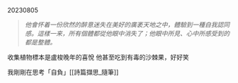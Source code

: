 20230805

>*他會怀着一份欣然的醉意迷失在美好的廣袤天地之中，體驗到一種自我認同感。這樣一来，所有個體都從他眼中消失了；他眼中所見、心中所感受到的都是整體。*


收集植物標本是盧梭晚年的喜悅
他甚至吃到有毒的沙棘果，好好笑


我剛剛在思考「自負」[[詩篇擷思_隨筆]]
